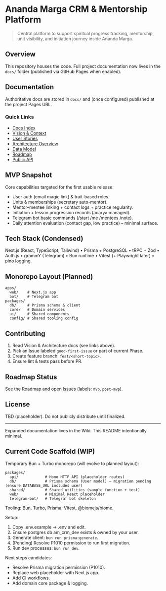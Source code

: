 # Ananda Marga CRM & Mentorship Platform

> Central platform to support spiritual progress tracking, mentorship, unit visibility, and initiation journey inside Ananda Marga.

## Overview
This repository houses the code. Full project documentation now lives in the `docs/` folder (published via GitHub Pages when enabled).

## Documentation
Authoritative docs are stored in `docs/` and (once configured) published at the project Pages URL.

### Quick Links
- [Docs Index](https://elumixor.github.io/am-crm/index.html)
- [Vision & Context](https://elumixor.github.io/am-crm/project-vision.html)
- [User Stories](https://elumixor.github.io/am-crm/user-stories.html)
- [Architecture Overview](https://elumixor.github.io/am-crm/architecture.html)
- [Data Model](https://elumixor.github.io/am-crm/data-model.html)
- [Roadmap](https://elumixor.github.io/am-crm/roadmap.html)
- [Public API](https://elumixor.github.io/am-crm/api.html)

## MVP Snapshot
Core capabilities targeted for the first usable release:
- User auth (email magic link) & trait-based roles.
- Units & memberships (secretary auto-mentor).
- Mentor–mentee linking + contact logs + practice regularity.
- Initiation + lesson progression records (acarya managed).
- Telegram bot basic commands (/start /me /mentees /note).
- Daily attention evaluation (contact gap, low practice) – minimal surface.

## Tech Stack (Condensed)
Next.js (React, TypeScript, Tailwind) • Prisma + PostgreSQL • tRPC + Zod • Auth.js • grammY (Telegram) • Bun runtime • Vitest (+ Playwright later) • pino logging.

## Monorepo Layout (Planned)
```
apps/
  web/    # Next.js app
  bot/    # Telegram bot
packages/
  db/     # Prisma schema & client
  core/   # Domain services
  ui/     # Shared components
  config/ # Shared tooling config
```

## Contributing
1. Read Vision & Architecture docs (see links above).
2. Pick an Issue labeled `good-first-issue` or part of current Phase.
3. Create feature branch: `feat/<short-topic>`.
4. Ensure lint & tests pass before PR.

## Roadmap Status
See the [Roadmap](https://elumixor.github.io/am-crm/roadmap.html) and open Issues (labels: `mvp`, `post-mvp`).

## License
TBD (placeholder). Do not publicly distribute until finalized.

---
Expanded documentation lives in the Wiki. This README intentionally minimal.

## Current Code Scaffold (WIP)

Temporary Bun + Turbo monorepo (will evolve to planned layout):

```
packages/
  api/            # Hono HTTP API (placeholder routes)
  db/             # Prisma schema (User model) – migration pending (ensure DATABASE_URL includes user)
  shared/         # Shared utilities (sample function + test)
  web/            # Minimal React placeholder
  telegram-bot/   # Telegraf bot skeleton
```

Tooling: Bun, Turbo, Prisma, Vitest, @biomejs/biome.

Setup:
1. Copy .env.example -> .env and edit.
2. Ensure postgres db am_crm_dev exists & owned by your user.
3. Generate client: `bun run prisma:generate`.
4. (Pending) Resolve P1010 permission to run first migration.
5. Run dev processes: `bun run dev`.

Next steps candidates:
- Resolve Prisma migration permission (P1010).
- Replace web placeholder with Next.js app.
- Add CI workflows.
- Add domain core package & logging.
